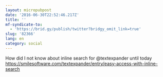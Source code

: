 ```yaml
---
layout: micropubpost
date: '2016-06-30T22:52:46.217Z'
title: ''
mf-syndicate-to:
  - 'https://brid.gy/publish/twitter?bridgy_omit_link=true'
slug: '82366'
lang: en
category: social
---
```

How did I not know about inline search for @textexpander until today <https://smilesoftware.com/textexpander/entry/easy-access-with-inline-search>
